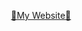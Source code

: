 <div align="center">
    
[:cherry_blossom:My Website:cherry_blossom:](http://www.dephairto.com)

</div>
